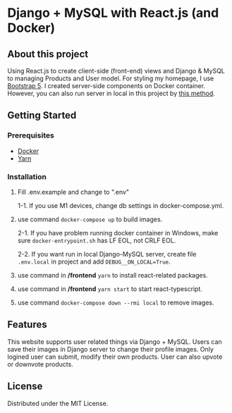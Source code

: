 # Django + MySQL with React.js (and Docker)

## About this project

Using React.js to create client-side (front-end) views and Django & MySQL to managing Products and User model. For styling my homepage, I use [Bootstrap 5][3]. I created server-side components on Docker container. However, you can also run server in local in this project by [this method](#runlocal).

## Getting Started

### Prerequisites

- [Docker][1]
- [Yarn][2]

<!-- end of list -->

### Installation

1. Fill .env.example and change to ".env"

   1-1. If you use M1 devices, change db settings in docker-compose.yml.

2. use command <code>docker-compose up</code> to build images.

   2-1. If you have problem running docker container in Windows, make sure <code>docker-entrypoint.sh</code> has LF EOL, not CRLF EOL.

   2-2.<span id="runlocal"> If you want run in local Django-MySQL server, create file</span> <code>.env.local</code> in project and add <code>DEBUG__ON_LOCAL=True</code>.

3. use command in **/frontend** <code>yarn</code> to install react-related packages.

4. use command in **/frontend** <code>yarn start</code> to start react-typescript.

5. use command <code>docker-compose down --rmi local</code> to remove images.

<!-- end of list -->

## Features

This website supports user related things via Django + MySQL. Users can save their images in Django server to change their profile images. Only logined user can submit, modify their own products. User can also upvote or downvote products.

## License

Distributed under the MIT License.

[1]: https://www.docker.com/get-started
[2]: https://yarnpkg.com/getting-started/install
[3]: https://getbootstrap.com/docs/5.1/getting-started/introduction/

